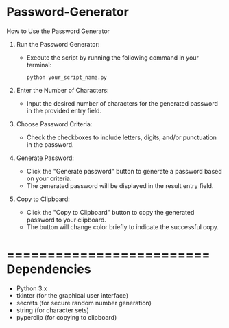 # Password-Generator

How to Use the Password Generator


1. Run the Password Generator:
   - Execute the script by running the following command in your terminal:
     ```
     python your_script_name.py
     ```

2. Enter the Number of Characters:
   - Input the desired number of characters for the generated password in the provided entry field.

3. Choose Password Criteria:
   - Check the checkboxes to include letters, digits, and/or punctuation in the password.

4. Generate Password:
   - Click the "Generate password" button to generate a password based on your criteria.
   - The generated password will be displayed in the result entry field.

5. Copy to Clipboard:
   - Click the "Copy to Clipboard" button to copy the generated password to your clipboard.
   - The button will change color briefly to indicate the successful copy.

=========================
Dependencies
=========================
- Python 3.x
- tkinter (for the graphical user interface)
- secrets (for secure random number generation)
- string (for character sets)
- pyperclip (for copying to clipboard)

